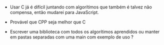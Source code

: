 #

* Usar C já é difícil juntando com algorítimos que também é talvez não compensa,
  então mudarei para JavaScript.

* Provável que CPP seja melhor que C

* Escrever uma biblioteca com todos os algorítimos aprendidos ou manter em pastas
separadas com uma main com exemplo de uso ?


